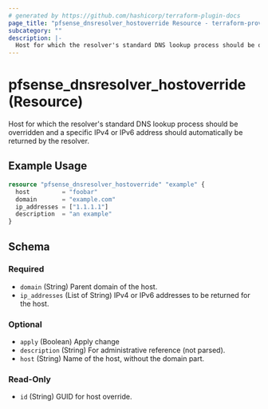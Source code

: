 ```yaml
---
# generated by https://github.com/hashicorp/terraform-plugin-docs
page_title: "pfsense_dnsresolver_hostoverride Resource - terraform-provider-pfsense"
subcategory: ""
description: |-
  Host for which the resolver's standard DNS lookup process should be overridden and a specific IPv4 or IPv6 address should automatically be returned by the resolver.
---
```


# pfsense_dnsresolver_hostoverride (Resource)

Host for which the resolver's standard DNS lookup process should be overridden and a specific IPv4 or IPv6 address should automatically be returned by the resolver.

## Example Usage

```terraform
resource "pfsense_dnsresolver_hostoverride" "example" {
  host         = "foobar"
  domain       = "example.com"
  ip_addresses = ["1.1.1.1"]
  description  = "an example"
}
```

<!-- schema generated by tfplugindocs -->
## Schema

### Required

- `domain` (String) Parent domain of the host.
- `ip_addresses` (List of String) IPv4 or IPv6 addresses to be returned for the host.

### Optional

- `apply` (Boolean) Apply change
- `description` (String) For administrative reference (not parsed).
- `host` (String) Name of the host, without the domain part.

### Read-Only

- `id` (String) GUID for host override.
